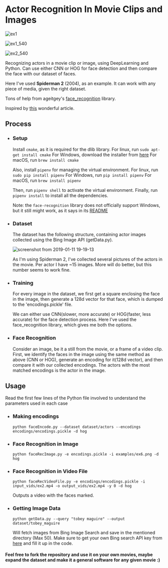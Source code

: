 # Actor Recognition In Movie Clips and Images
![ex1](https://user-images.githubusercontent.com/31413064/51027993-43f7f480-15b8-11e9-809a-f711c59aac8a.gif)


![ex1_540](https://user-images.githubusercontent.com/31413064/51028169-c5e81d80-15b8-11e9-9c15-d12ce4905027.png)


![ex2_540](https://user-images.githubusercontent.com/31413064/51028202-d7312a00-15b8-11e9-9c6e-948bc385967d.png)

Recognizing actors in a movie clip or image, using DeepLearning and Python.
Can use either CNN or HOG for face detection and then compare the face with our dataset of faces.

Here I've used **Spiderman 2** (2004), as an example. It can work with any piece of media, given the right dataset.

Tons of help from ageitgey's [face_recognition](https://github.com/ageitgey/face_recognition) library.

Inspired by [this](https://www.pyimagesearch.com/2018/06/18/face-recognition-with-opencv-python-and-deep-learning/) wonderful article.

## Process

- ### Setup
    Install `cmake`, as it is required for the dlib library.
    For linux, run `sudo apt-get install cmake`
    For Windows, download the installer from [here](https://cmake.org/download/)
    For macOS, run `brew install cmake`

    Also, install `pipenv` for managing the virtual environment.
    For linux, run `sudo pip install pipenv`
    For Windows, run `pip install pipenv`
    For macOS, run `brew install pipenv`

    Then, run `pipenv shell` to activate the virtual environment.
    Finally, run `pipenv install` to install all the dependencies.
    
    Note: the `face-recognition` library does not officially support Windows, but it still might work, as it says in its [README](https://github.com/ageitgey/face_recognition)
- ### Dataset 
    The dataset has the following structure, containing actor images collected using the Bing Image API (getData.py).
    
    
    ![screenshot from 2019-01-11 19-19-13](https://user-images.githubusercontent.com/31413064/51037313-dc50a200-15d5-11e9-94d1-45e94290ee52.png)
    
    
    As I'm using Spiderman 2, I've collected several pictures of the actors in the movie. Per actor I have ~15 images. More will do better, but this number seems to work fine.

- ### Training
  For every image in the dataset, we first get a square enclosing the face in the image, then generate a 128d vector for that face, which is dumped to the 'encodings.pickle' file.
  
  We can either use CNN(slower, more accurate) or HOG(faster, less accurate) for the face detection process. Here I've used the face_recognition library, which gives me both the options.

- ### Face Recognition
  Consider an image, be it a still from the movie, or a frame of a video clip.
  First, we identify the faces in the image using the same method as above (CNN or HOG), generate an encoding for it(128d vector), and then compare it with our collected encodings. The actors with the most matched encodings is the actor in the image.

## Usage

Read the first few lines of the Python file involved to understand the parameters used in each case

- ### Making encodings
    ```
    python faceEncode.py --dataset dataset/actors --encodings encodings/encodings.pickle -d hog
    ```

- ### Face Recognition in Image
  ```
  python faceRecImage.py -e encodings.pickle -i examples/ex6.png -d hog
  ```

- ### Face Recognition in Video File
  ```
  python faceRecVideoFile.py -e encodings/encodings.pickle -i input_vids/ex2.mp4 -o output_vids/ex2.mp4 -y 0 -d hog 
  ```
  Outputs a video with the faces marked.

- ### Getting Image Data
  ```
  python getData.py --query "tobey maguire" --output dataset/tobey_maguire
  ```
  Will fetch images from Bing Image Search and save in the mentioned directory (Max 50).
  Make sure to get your own Bing search API key from [here](https://azure.microsoft.com/en-us/try/cognitive-services/?api=bing-image-search-api) and fill it up in the code.

#### Feel free to fork the repository and use it on your own movies, maybe expand the dataset and make it a general software for any given movie :)

